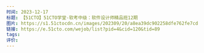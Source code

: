 ```yaml
---
时间: 2023-12-17
标题: 【51CTO】51CTO学堂-软考中级：软件设计师精品班12期
图片: https://s1.51ctocdn.cn/images/202309/20/a8ea39dc902258dfe762fe7cdd8c28b1.png
链接: https://e.51cto.com/wejob/list?pid=4&cid=120&tid=89
tags: 
评价:
---
```




